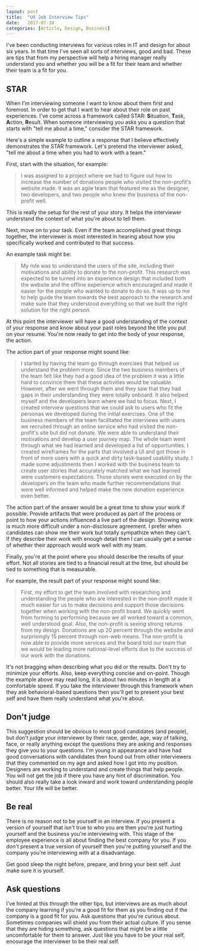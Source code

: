 ```yaml
---
layout: post
title:  "UX Job Interview Tips"
date:   2017-07-30
categories: [Article, Design, Business]
---
```

I've been conducting interviews for various roles in IT and design for about six years. In that time I've seen all sorts of interviews, good and bad. These are tips that from my perspective will help a hiring manager really understand you and whether you will be a fit for their team and whether their team is a fit for you.

## STAR

When I'm interviewing someone I want to know about them first and foremost. In order to get that I want to hear about their role on past experiences. I've come across a framework called STAR: <b>S</b>ituation, <b>T</b>ask, <b>A</b>ction, <b>R</b>esult. When someone interviewing you asks you a question that starts with "tell me about a time," consider the STAR framework.

Here's a simple example to outline a response that I believe effectively demonstrates the STAR framework. Let's pretend the interviewer asked, "tell me about a time when you had to work with a team."

First, start with the situation, for example:

<blockquote>I was assigned to a project where we had to figure out how to increase the number of donations people who visited the non-profit's website made. It was an agile team that featured me as the designer, two developers, and two people who knew the business of the non-profit well.</blockquote>

This is really the setup for the rest of your story. It helps the interviewer understand the context of what you're about to tell them.

Next, move on to your task. Even if the team accomplished great things together, the interviewer is most interested in hearing about how you specifically worked and contributed to that success.

An example task might be:

<blockquote>My role was to understand the users of the site, including their motivations and ability to donate to the non-profit. This research was expected to be turned into an experience design that included both the website and the offline experience which encouraged and made it easier for the people who wanted to donate to do so. It was up to me to help guide the team towards the best approach to the research and make sure that they understood everything so that we built the right solution for the right person.</blockquote>

At this point the interviewer will have a good understanding of the context of your response and know about your past roles beyond the title you put on your resume. You're now ready to get into the body of your response, the action.

The action part of your response might sound like:

<blockquote>I started by having the team go through exercises that helped us understand the problem more. Since the two business members of the team felt like they had a good idea of the problem it was a little hard to convince them that these activities would be valuable. However, after we went through them and they saw that they had gaps in their understanding they were totally onboard. It also helped myself and the developers learn where we had to focus. Next, I created interview questions that we could ask to users who fit the personas we developed during the initial exercises. One of the business members of the team facilitated the interviews with users we recruited through an online service who had visited the non-profit's site but did not donate. We were able to understand their motivations and develop a user journey map. The whole team went through what we had learned and developed a list of opportunities. I created wireframes for the parts that involved a UI and got those in front of more users with a quick and dirty task-based usability study. I made some adjustments then I worked with the business team to create user stories that accurately matched what we had learned were customers expectations. Those stories were executed on by the developers on the team who made further recommendations that were well informed and helped make the new donation experience even better.</blockquote>

The action part of the answer would be a great time to show your work if possible. Provide artifacts that were produced as part of the process or point to how your actions influenced a live part of the design. Showing work is much more difficult under a non-disclosure agreement. I prefer when candidates can show me their work but totally sympathize when they can't. If they describe their work with enough detail then I can usually get a sense of whether their approach would work well with my team.

Finally, you're at the point where you should describe the results of your effort. Not all stories are tied to a financial result at the time, but should be tied to something that is measurable.

For example, the result part of your response might sound like:

<blockquote>First, my effort to get the team involved with researching and understanding the people who are interested in the non-profit made it much easier for us to make decisions and support those decisions together when working with the non-profit board. We quickly went from forming to performing because we all worked toward a common, well understood goal. Also, the non-profit is seeing strong returns from my design. Donations are up 20 percent through the website and surprisingly 15 percent through non-web means. The non-profit is now able to provide more services and the board told our team that we would be leading more national-level efforts due to the success of our work with the donations.</blockquote>

It's not bragging when describing what you did or the results. Don't try to minimize your efforts. Also, keep everything concise and on-point. Though the example above may read long, it is about two minutes in length at a comfortable speed. If you take the interviewer through this framework when they ask behavioral-based questions then you'll get to present your best self and have them really understand what you're about.

## Don't judge

This suggestion should be obvious to most good candidates (and people), but don't judge your interviewer by their race, gender, age, way of talking, face, or really anything except the questions they are asking and responses they give you to your questions. I'm young in appearance and have had good conversations with candidates then found out from other interviewers that they commented on my age and asked how I got into my position. Designers are working to understand and create things that help people. You will not get the job if there you have any hint of discrimination. You should also really take a look inward and work toward understanding people better. Your life will be better.

## Be real

There is no reason not to be yourself in an interview. If you present a version of yourself that isn't true to who you are then you're just hurting yourself and the business you're interviewing with. This stage of the employee experience is all about finding the best company for you. If you don't present a true version of yourself then you're putting yourself and the company you're interviewing with at a disadvantage.

Get good sleep the night before, prepare, and bring your best self. Just make sure it is yourself.

## Ask questions

I've hinted at this through the other tips, but interviews are as much about the company learning if you're a good fit for them as you finding out if the company is a good fit for you. Ask questions that you're curious about. Sometimes companies will shield you from their actual culture. If you sense that they are hiding something, ask questions that might be a little uncomfortable for them to answer. Just like you have to be your real self, encourage the interviewer to be their real self.
